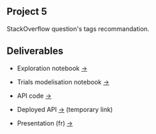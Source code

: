 ## Project 5

StackOverflow question's tags recommandation.

## Deliverables

* Exploration notebook [->](./exploration_notebook.ipynb)

* Trials modelisation notebook [->](./test_notebook.ipynb)

* API code [->](./api_code/)

* Deployed API [->](https://oc-nlp-prod.azurewebsites.net/docs) (temporary link)

* Presentation (fr) [->](./presentation.pdf)
